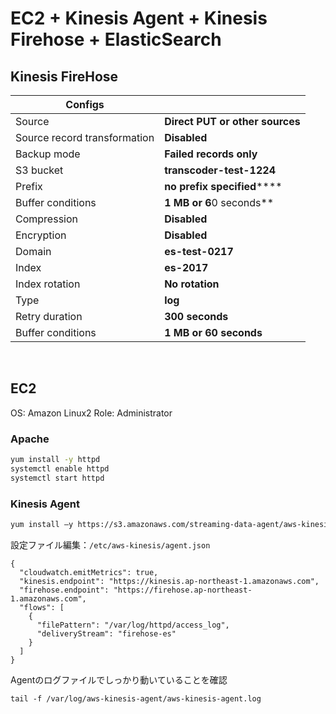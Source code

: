 # EC2 + Kinesis Agent + Kinesis Firehose + ElasticSearch

## Kinesis FireHose
|Configs||
|---|---|
Source| **Direct PUT or other sources**
Source record transformation| **Disabled**
Backup mode| **Failed records only**
S3 bucket| **transcoder-test-1224**
Prefix| **no prefix specified******
Buffer conditions| **1 MB or 6**0 seconds**
Compression| **Disabled**
Encryption| **Disabled**
Domain|**es-test-0217**
Index|**es-2017**
Index rotation|**No rotation**
Type|**log**
Retry duration|**300 seconds**
Buffer conditions|**1 MB or 60 seconds**

<br />

## EC2
OS: Amazon Linux2
Role: Administrator

### Apache
```sh
yum install -y httpd
systemctl enable httpd
systemctl start httpd
```

### Kinesis Agent
```sh
yum install –y https://s3.amazonaws.com/streaming-data-agent/aws-kinesis-agent-latest.amzn1.noarch.rpm
```

設定ファイル編集：`/etc/aws-kinesis/agent.json`
```
{
  "cloudwatch.emitMetrics": true,
  "kinesis.endpoint": "https://kinesis.ap-northeast-1.amazonaws.com",
  "firehose.endpoint": "https://firehose.ap-northeast-1.amazonaws.com",
  "flows": [
    {
      "filePattern": "/var/log/httpd/access_log",
      "deliveryStream": "firehose-es"
    }
  ]
}
```

Agentのログファイルでしっかり動いていることを確認
```
tail -f /var/log/aws-kinesis-agent/aws-kinesis-agent.log
```

